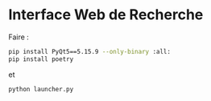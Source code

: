 # Interface Web de Recherche

Faire :

```bash 
pip install PyQt5==5.15.9 --only-binary :all:
pip install poetry
```

et 

```bash
python launcher.py
```

